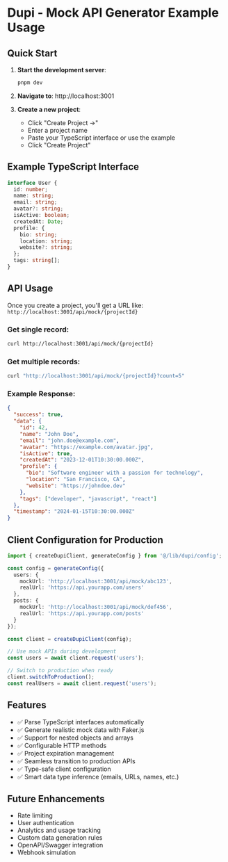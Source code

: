 # Dupi - Mock API Generator Example Usage

## Quick Start

1. **Start the development server**:
   ```bash
   pnpm dev
   ```

2. **Navigate to**: http://localhost:3001

3. **Create a new project**:
   - Click "Create Project →"
   - Enter a project name
   - Paste your TypeScript interface or use the example
   - Click "Create Project"

## Example TypeScript Interface

```typescript
interface User {
  id: number;
  name: string;
  email: string;
  avatar?: string;
  isActive: boolean;
  createdAt: Date;
  profile: {
    bio: string;
    location: string;
    website?: string;
  };
  tags: string[];
}
```

## API Usage

Once you create a project, you'll get a URL like:
`http://localhost:3001/api/mock/{projectId}`

### Get single record:
```bash
curl http://localhost:3001/api/mock/{projectId}
```

### Get multiple records:
```bash
curl "http://localhost:3001/api/mock/{projectId}?count=5"
```

### Example Response:
```json
{
  "success": true,
  "data": {
    "id": 42,
    "name": "John Doe",
    "email": "john.doe@example.com",
    "avatar": "https://example.com/avatar.jpg",
    "isActive": true,
    "createdAt": "2023-12-01T10:30:00.000Z",
    "profile": {
      "bio": "Software engineer with a passion for technology",
      "location": "San Francisco, CA",
      "website": "https://johndoe.dev"
    },
    "tags": ["developer", "javascript", "react"]
  },
  "timestamp": "2024-01-15T10:30:00.000Z"
}
```

## Client Configuration for Production

```typescript
import { createDupiClient, generateConfig } from '@/lib/dupi/config';

const config = generateConfig({
  users: {
    mockUrl: 'http://localhost:3001/api/mock/abc123',
    realUrl: 'https://api.yourapp.com/users'
  },
  posts: {
    mockUrl: 'http://localhost:3001/api/mock/def456',
    realUrl: 'https://api.yourapp.com/posts'
  }
});

const client = createDupiClient(config);

// Use mock APIs during development
const users = await client.request('users');

// Switch to production when ready
client.switchToProduction();
const realUsers = await client.request('users');
```

## Features

- ✅ Parse TypeScript interfaces automatically
- ✅ Generate realistic mock data with Faker.js
- ✅ Support for nested objects and arrays
- ✅ Configurable HTTP methods
- ✅ Project expiration management
- ✅ Seamless transition to production APIs
- ✅ Type-safe client configuration
- ✅ Smart data type inference (emails, URLs, names, etc.)

## Future Enhancements

- Rate limiting
- User authentication
- Analytics and usage tracking
- Custom data generation rules
- OpenAPI/Swagger integration
- Webhook simulation